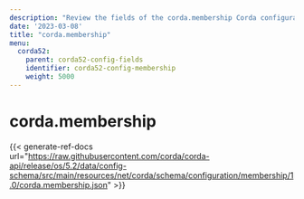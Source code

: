```yaml
---
description: "Review the fields of the corda.membership Corda configuration section."
date: '2023-03-08'
title: "corda.membership"
menu:
  corda52:
    parent: corda52-config-fields
    identifier: corda52-config-membership
    weight: 5000
---
```

# corda.membership

{{< generate-ref-docs url="https://raw.githubusercontent.com/corda/corda-api/release/os/5.2/data/config-schema/src/main/resources/net/corda/schema/configuration/membership/1.0/corda.membership.json" >}}
